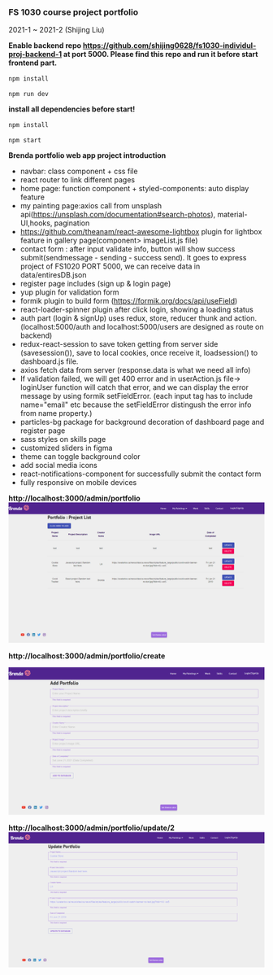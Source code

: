 ### FS 1030 course project portfolio

2021-1 ~ 2021-2 (Shijing Liu)

**Enable backend repo https://github.com/shijing0628/fs1030-individul-proj-backend-1 at port 5000. Please find this repo and run it before start frontend part.**

```
npm install
```

```
npm run dev
```

**install all dependencies before start!**

```
npm install
```

```
npm start
```

**Brenda portfolio web app project introduction**

- navbar: class component + css file
- react router to link different pages
- home page: function component + styled-components: auto display feature
- my painting page:axios call from unsplash api(https://unsplash.com/documentation#search-photos), material-UI,hooks, pagination
- https://github.com/theanam/react-awesome-lightbox plugin for lightbox feature in gallery page(component> imageList.js file)
- contact form : after input validate info, button will show success submit(sendmessage - sending - success send). It goes to express project of FS1020 PORT 5000, we can receive data in data/entiresDB.json
- register page includes (sign up & login page)
- yup plugin for validation form
- formik plugin to build form (https://formik.org/docs/api/useField)
- react-loader-spinner plugin after click login, showing a loading status
- auth part (login & signUp) uses redux, store, reducer thunk and action. (localhost:5000/auth and localhost:5000/users are designed as route on backend)
- redux-react-session to save token getting from server side (savesession()), save to local cookies, once receive it, loadsession() to dashboard.js file.
- axios fetch data from server (response.data is what we need all info)
- If validation failed, we will get 400 error and in userAction.js file-> loginUser function will catch that error, and we can display the error message by using formik setFieldError. (each input tag has to include name="email" etc because the setFieldError distingush the error info from name property.)
- particles-bg package for background decoration of dashboard page and register page
- sass styles on skills page
- customized sliders in figma
- theme can toggle background color
- add social media icons
- react-notifications-component for successfully submit the contact form
- fully responsive on mobile devices

**http://localhost:3000/admin/portfolio**
![](2021-03-19-15-22-13.png)
<br>

**http://localhost:3000/admin/portfolio/create**

![](2021-03-19-15-23-19.png)
<br>

**http://localhost:3000/admin/portfolio/update/2**
![](2021-03-19-15-24-00.png)
